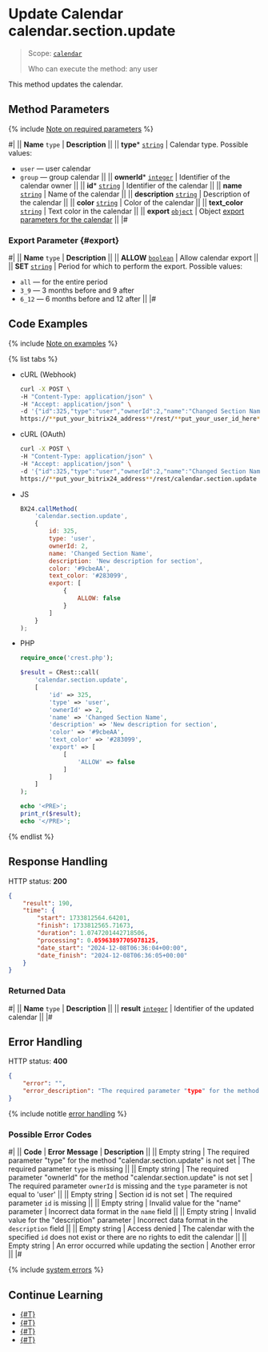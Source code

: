 # Update Calendar calendar.section.update

> Scope: [`calendar`](../scopes/permissions.md)
>
> Who can execute the method: any user

This method updates the calendar.

## Method Parameters

{% include [Note on required parameters](../../_includes/required.md) %}

#|
|| **Name**
`type` | **Description** ||
|| **type***
[`string`](../data-types.md) | Calendar type. Possible values:
- `user` — user calendar
- `group` — group calendar  ||
|| **ownerId***
[`integer`](../data-types.md) | Identifier of the calendar owner ||
|| **id***
[`string`](../data-types.md) | Identifier of the calendar ||
|| **name**
[`string`](../data-types.md) | Name of the calendar ||
|| **description**
[`string`](../data-types.md) | Description of the calendar ||
|| **color**
[`string`](../data-types.md) | Color of the calendar ||
|| **text_color**
[`string`](../data-types.md) | Text color in the calendar ||
|| **export**
[`object`](../data-types.md) | Object [export parameters for the calendar](#export)
||
|#

### Export Parameter {#export}

#|
|| **Name**
`type` | **Description** ||
|| **ALLOW**
[`boolean`](../data-types.md) | Allow calendar export ||
|| **SET**
[`string`](../data-types.md) | Period for which to perform the export. Possible values:
- `all` — for the entire period
- `3_9` — 3 months before and 9 after
- `6_12` — 6 months before and 12 after
 ||
|#

## Code Examples

{% include [Note on examples](../../_includes/examples.md) %}

{% list tabs %}

- cURL (Webhook)

    ```bash
    curl -X POST \
    -H "Content-Type: application/json" \
    -H "Accept: application/json" \
    -d '{"id":325,"type":"user","ownerId":2,"name":"Changed Section Name","description":"New description for section","color":"#9cbeAA","text_color":"#283099","export":[{"ALLOW":false}]}' \
    https://**put_your_bitrix24_address**/rest/**put_your_user_id_here**/**put_your_webhook_here**/calendar.section.update
    ```

- cURL (OAuth)

    ```bash
    curl -X POST \
    -H "Content-Type: application/json" \
    -H "Accept: application/json" \
    -d '{"id":325,"type":"user","ownerId":2,"name":"Changed Section Name","description":"New description for section","color":"#9cbeAA","text_color":"#283099","export":[{"ALLOW":false}],"auth":"**put_access_token_here**"}' \
    https://**put_your_bitrix24_address**/rest/calendar.section.update
    ```

- JS

    ```js
    BX24.callMethod(
        'calendar.section.update',
        {
            id: 325,
            type: 'user',
            ownerId: 2,
            name: 'Changed Section Name',
            description: 'New description for section',
            color: '#9cbeAA',
            text_color: '#283099',
            export: [
                {
                    ALLOW: false
                }
            ]
        }
    );
    ```

- PHP

    ```php
    require_once('crest.php');

    $result = CRest::call(
        'calendar.section.update',
        [
            'id' => 325,
            'type' => 'user',
            'ownerId' => 2,
            'name' => 'Changed Section Name',
            'description' => 'New description for section',
            'color' => '#9cbeAA',
            'text_color' => '#283099',
            'export' => [
                [
                    'ALLOW' => false
                ]
            ]
        ]
    );

    echo '<PRE>';
    print_r($result);
    echo '</PRE>';
    ```

{% endlist %}

## Response Handling

HTTP status: **200**

```json
{
    "result": 190,
    "time": {
        "start": 1733812564.64201,
        "finish": 1733812565.71673,
        "duration": 1.0747201442718506,
        "processing": 0.05963897705078125,
        "date_start": "2024-12-08T06:36:04+00:00",
        "date_finish": "2024-12-08T06:36:05+00:00"
    }
}
```

### Returned Data

#|
|| **Name**
`type` | **Description** ||
|| **result**
[`integer`](../data-types.md) | Identifier of the updated calendar ||
|#

## Error Handling

HTTP status: **400**

```json
{
    "error": "",
    "error_description": "The required parameter "type" for the method "calendar.section.update" is not set"
}
```

{% include notitle [error handling](../../_includes/error-info.md) %}

### Possible Error Codes

#|
|| **Code** | **Error Message** | **Description** ||
|| Empty string | The required parameter "type" for the method "calendar.section.update" is not set | The required parameter `type` is missing ||
|| Empty string | The required parameter "ownerId" for the method "calendar.section.update" is not set | The required parameter `ownerId` is missing and the `type` parameter is not equal to 'user' ||
|| Empty string | Section id is not set | The required parameter `id` is missing ||
|| Empty string | Invalid value for the "name" parameter | Incorrect data format in the `name` field ||
|| Empty string | Invalid value for the "description" parameter | Incorrect data format in the `description` field ||
|| Empty string | Access denied | The calendar with the specified `id` does not exist or there are no rights to edit the calendar ||
|| Empty string | An error occurred while updating the section | Another error ||
|#

{% include [system errors](../../_includes/system-errors.md) %}

## Continue Learning 

- [{#T}](./index.md)
- [{#T}](./calendar-section-add.md)
- [{#T}](./calendar-section-get.md)
- [{#T}](./calendar-section-delete.md)